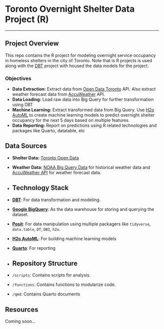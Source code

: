# Toronto Overnight Shelter Data Project (R)
---

## Project Overview

This repo contains the R project for modeling overnight service occupancy in homeless shelters in the city of Toronto. Note that is R projects is used along with the [DBT](https://github.com/LucasO21/toronto_shelter_project) project with housed the data models for the project. 

### Objectives
- **Data Extraction:** Extract data from [Open Data Toronto](https://open.toronto.ca/dataset/daily-shelter-overnight-service-occupancy-capacity/) API. Also extract weather forecast data from [AccuWeather]() API.
- **Data Loading:** Load raw data into Big Query for further transformation using DBT
- **Machine Learning:** Extract transformed data from Big Query. Use [H2o AutoML]() to create machine learning models to predict overnight shelter occupancy for the next 5 days based on multiple features.
- **Data Reporting:** Report on predictions using R related technologies and packages like Quarto, datatable, etc

## Data Sources

- **Shelter Data:** [Toronto Open Data](https://open.toronto.ca/dataset/daily-shelter-overnight-service-occupancy-capacity/)
- **Weather Data:** [NOAA Big Query Data](https://console.cloud.google.com/marketplace/product/noaa-public/gsod?project=toronto-shelter-project) for historical weather data and [AccuWeather API](https://developer.accuweather.com/) for weather forecast data.

- ## Technology Stack

- **[DBT](https://www.getdbt.com/)**: For data transformation and modeling.
- **[Google BigQuery](https://cloud.google.com/bigquery)**: As the data warehouse for storing and querying the dataset.
- **[Posit](https://posit.co/)**: For data manipulation using multiple packagers like `tidyverse`, `data.table`, `DT`, `DBI`, `h2o`.
- **[H2o AutoML](https://docs.h2o.ai/h2o/latest-stable/h2o-docs/automl.html)**: For building machine learning models
- **[Quarto](https://quarto.org/index.html)**: For reporting

- ## Repository Structure

- `/scripts`: Contains scripts for analysis.
- `/functions`: Contains functions to modularize code.
- `/qmd`: Contains Quarto documents
  

## Resources

Coming soon...

